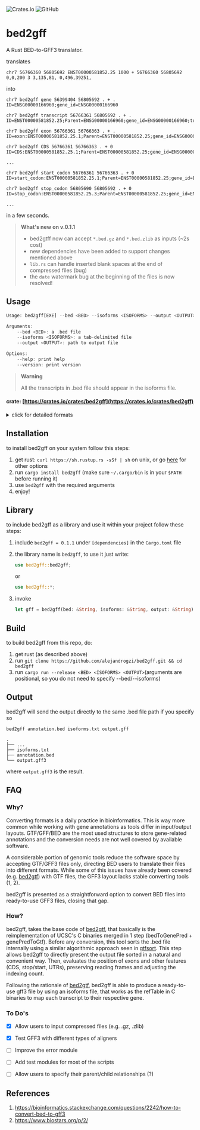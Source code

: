 ![Crates.io](https://img.shields.io/crates/v/bed2gff?color=green)
![GitHub](https://img.shields.io/github/license/alejandrogzi/bed2gff?color=blue)

# **bed2gff**

A Rust BED-to-GFF3 translator.


translates
```
chr7 56766360 56805692 ENST00000581852.25 1000 + 56766360 56805692 0,0,200 3 3,135,81, 0,496,39251,
```
into
```
chr7 bed2gff gene 56399404 56805692 . + . ID=ENSG00000166960;gene_id=ENSG00000166960

chr7 bed2gff transcript 56766361 56805692 . + . ID=ENST00000581852.25;Parent=ENSG00000166960;gene_id=ENSG00000166960;transcript_id=ENST00000581852.25

chr7 bed2gff exon 56766361 56766363 . + . ID=exon:ENST00000581852.25.1;Parent=ENST00000581852.25;gene_id=ENSG00000166960;transcript_id=ENST00000581852.25,exon_number=1

chr7 bed2gff CDS 56766361 56766363 . + 0 ID=CDS:ENST00000581852.25.1;Parent=ENST00000581852.25;gene_id=ENSG00000166960;transcript_id=ENST00000581852.25,exon_number=1

...

chr7 bed2gff start_codon 56766361 56766363 . + 0 ID=start_codon:ENST00000581852.25.1;Parent=ENST00000581852.25;gene_id=ENSG00000166960;transcript_id=ENST00000581852.25,exon_number=1

chr7 bed2gff stop_codon 56805690 56805692 . + 0 ID=stop_codon:ENST00000581852.25.3;Parent=ENST00000581852.25;gene_id=ENSG00000166960;transcript_id=ENST00000581852.25,exon_number=3

...
```

in a few seconds.

>**What's new on v.0.1.1**
>
> - bed2gtff now can accept `*.bed.gz` and `*.bed.zlib` as inputs (~2s cost)
> - new dependencies have been added to support changes mentioned above
> - `lib.rs` can handle inserted blank spaces at the end of compressed files (bug)
> - the `date` watermark bug at the beginning of the files is now resolved!


## Usage
``` rust
Usage: bed2gff[EXE] --bed <BED> --isoforms <ISOFORMS> --output <OUTPUT>

Arguments:
    --bed <BED>: a .bed file
    --isoforms <ISOFORMS>: a tab-delimited file
    --output <OUTPUT>: path to output file

Options:
    --help: print help
    --version: print version
```

>**Warning** 
>
>All the transcripts in .bed file should appear in the isoforms file.
#### crate: [https://crates.io/crates/bed2gff](https://crates.io/crates/bed2gff)

<details>
<summary>click for detailed formats</summary>
<p>
bed2gff just needs two files:

1. a .bed file

    tab-delimited files with 3 required and 9 optional fields:

    ```
    chrom   chromStart  chromEnd      name    ...
      |         |           |           |
    chr20   50222035    50222038    ENST00000595977    ...
    ```

    see [BED format](https://genome.ucsc.edu/FAQ/FAQformat.html#format1) for more information

2. a tab-delimited .txt/.tsv/.csv/... file with genes/isoforms (all the transcripts in .bed file should appear in the isoforms file):

    ```
    > cat isoforms.txt

    ENSG00000198888 ENST00000361390
    ENSG00000198763 ENST00000361453
    ENSG00000198804 ENST00000361624
    ENSG00000188868 ENST00000595977
    ```

    you can build a custom file for your preferred species using [Ensembl BioMart](https://www.ensembl.org/biomart/martview). 

</p>
</details>

## Installation
to install bed2gff on your system follow this steps:
1. get rust: `curl https://sh.rustup.rs -sSf | sh` on unix, or go [here](https://www.rust-lang.org/tools/install) for other options
2. run `cargo install bed2gff` (make sure `~/.cargo/bin` is in your `$PATH` before running it)
4. use `bed2gff` with the required arguments
5. enjoy!


## Library
to include bed2gff as a library and use it within your project follow these steps:
1. include `bed2gff = 0.1.1` under `[dependencies]` in the `Cargo.toml` file
2. the library name is `bed2gff`, to use it just write:

    ``` rust
    use bed2gff::bed2gff; 
    ```
    or 
    ``` rust
    use bed2gff::*;
    ```
3. invoke
    ``` rust
    let gff = bed2gff(bed: &String, isoforms: &String, output: &String)
    ```

## Build
to build bed2gff from this repo, do:

1. get rust (as described above)
2. run `git clone https://github.com/alejandrogzi/bed2gff.git && cd bed2gff`
3. run `cargo run --release <BED> <ISOFORMS> <OUTPUT>`(arguments are positional, so you do not need to specify --bed/--isoforms)


## Output

bed2gff will send the output directly to the same .bed file path if you specify so

```
bed2gff annotation.bed isoforms.txt output.gff

.
├── ...
├── isoforms.txt
├── annotation.bed
└── output.gff3
```
where `output.gff3` is the result.

## FAQ
### Why?

Converting formats is a daily practice in bioinformatics. This is way more common while working with gene annotations as tools differ in input/output layouts. GTF/GFF/BED are the most used structures to store gene-related annotations and the conversion needs are not well covered by available software. 

A considerable portion of genomic tools reduce the software space by accepting GTF/GFF3 files only, directing BED users to translate their files into different formats. While some of this issues have already been covered (e.g. [bed2gtf](https://github.com/alejandrogzi/bed2gtf)) with GTF files, the GFF3 layout lacks stable converting tools (1, 2).

bed2gff is presented as a straightforward option to convert BED files into ready-to-use GFF3 files, closing that gap.  


### How?
bed2gff, takes the base code of [bed2gtf](https://github.com/alejandrogzi/bed2gtf), that basically is the reimplementation of UCSC's C binaries merged in 1 step (bedToGenePred + genePredToGtf). Before any conversion, this tool sorts the .bed file internally using a similar algorithmic approach seen in [gtfsort](https://github.com/alejandrogzi/gtfsort). This step allows bed2gff to directly present the output file sorted in a natural and convenient way. Then, evaluates the position of exons and other features (CDS, stop/start, UTRs), preserving reading frames and adjusting the indexing count.

Following the rationale of [bed2gtf](https://github.com/alejandrogzi/bed2gtf), bed2gff is able to produce a ready-to-use gff3 file by using an isoforms file, that works as the refTable in C binaries to map each transcript to their respective gene. 

### To Do's

- [x] Allow users to input compressed files (e.g. .gz, .zlib)
- [x] Test GFF3 with different types of aligners
- [ ] Improve the error module
- [ ] Add test modules for most of the scripts
- [ ] Allow users to specify their parent/child relationships (?)


## References

1. https://bioinformatics.stackexchange.com/questions/2242/how-to-convert-bed-to-gff3
2. https://www.biostars.org/p/2/
